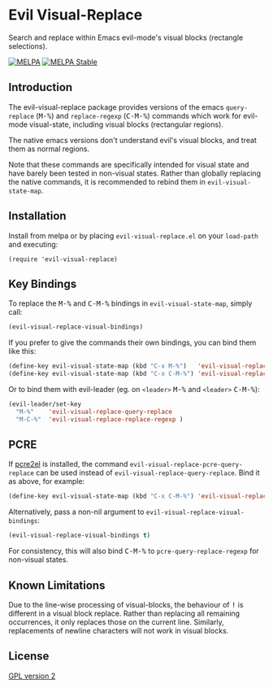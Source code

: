 # Evil Visual-Replace

Search and replace within Emacs evil-mode's visual blocks (rectangle selections).

[![MELPA](https://melpa.org/packages/evil-visual-replace-badge.svg)](https://melpa.org/#/evil-visual-replace)
[![MELPA Stable](https://stable.melpa.org/packages/evil-visual-replace-badge.svg)](https://stable.melpa.org/#/evil-visual-replace)

## Introduction

The evil-visual-replace package provides versions of the emacs `query-replace`
(<kbd>M-%</kbd>) and `replace-regexp` (<kbd>C-M-%</kbd>) commands which work
for evil-mode visual-state, including visual blocks (rectangular regions).

The native emacs versions don't understand evil's visual blocks, and treat them
as normal regions.

Note that these commands are specifically intended for visual state and have
barely been tested in non-visual states. Rather than globally replacing
the native commands, it is recommended to rebind them in `evil-visual-state-map`.

## Installation

Install from melpa or by placing `evil-visual-replace.el` on your `load-path` and
executing:

    (require 'evil-visual-replace)

## Key Bindings

To replace the <kbd>M-%</kbd> and <kbd>C-M-%</kbd> bindings in
`evil-visual-state-map`, simply call:

```lisp
(evil-visual-replace-visual-bindings)
```

If you prefer to give the commands their own bindings, you can bind them like this:

```lisp
(define-key evil-visual-state-map (kbd "C-x M-%")   'evil-visual-replace-query-replace)
(define-key evil-visual-state-map (kbd "C-x C-M-%") 'evil-visual-replace-replace-regexp)
```

Or to bind them with evil-leader (eg. on <kbd>`<leader>`</kbd> <kbd>M-%</kbd> and
<kbd>`<leader>`</kbd> <kbd>C-M-%</kbd>):

```lisp
(evil-leader/set-key
  "M-%"    'evil-visual-replace-query-replace
  "M-C-%"  'evil-visual-replace-replace-regexp )
```

## PCRE

If [pcre2el](https://github.com/joddie/pcre2el) is installed, the command
`evil-visual-replace-pcre-query-replace` can be used instead of
`evil-visual-replace-query-replace`. Bind it as above, for example:

```lisp
(define-key evil-visual-state-map (kbd "C-x C-M-%") 'evil-visual-replace-replace-regexp)
```

Alternatively, pass a non-nil argument to `evil-visual-replace-visual-bindings`:

```lisp
(evil-visual-replace-visual-bindings t)
```

For consistency, this will also bind <kbd>C-M-%</kbd> to
`pcre-query-replace-regexp` for non-visual states.

## Known Limitations

Due to the line-wise processing of visual-blocks, the behaviour of <kbd>!</kbd>
is different in a visual block replace. Rather than replacing all remaining
occurrences, it only replaces those on the current line. Similarly, replacements
of newline characters will not work in visual blocks.

## License

[GPL version 2](https://www.gnu.org/licenses/old-licenses/gpl-2.0.en.html)
